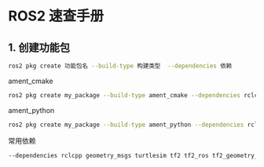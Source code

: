 # ROS2 速查手册

## 1.  创建功能包

```bash
ros2 pkg create 功能包名 --build-type 构建类型  --dependencies 依赖
```

ament_cmake

```bash
ros2 pkg create my_package --build-type ament_cmake --dependencies rclcpp
```

ament_python

```bash
ros2 pkg create my_package --build-type ament_python --dependencies rclpy
```

常用依赖

```bash
--dependencies rclcpp geometry_msgs turtlesim tf2 tf2_ros tf2_geometry_msgs
```

